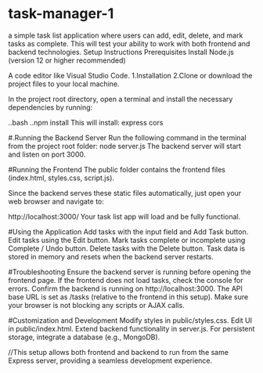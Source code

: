 # task-manager-1
a simple task list application where users can add, edit, delete, and mark tasks as complete. This will test your ability to work with both frontend and backend technologies.
Setup Instructions
Prerequisites
Install Node.js (version 12 or higher recommended)

A code editor like Visual Studio Code.
1.Installation
2.Clone or download the project files to your local machine.

In the project root directory, open a terminal and install the necessary dependencies by running:

..bash
..npm install
This will install:
express
cors

#.Running the Backend Server
Run the following command in the terminal from the project root folder:
node server.js
The backend server will start and listen on port 3000.

#Running the Frontend
The public folder contains the frontend files (index.html, styles.css, script.js).

Since the backend serves these static files automatically, just open your web browser and navigate to:

http://localhost:3000/
Your task list app will load and be fully functional.

#Using the Application
Add tasks with the input field and Add Task button.
Edit tasks using the Edit button.
Mark tasks complete or incomplete using Complete / Undo button.
Delete tasks with the Delete button.
Task data is stored in memory and resets when the backend server restarts.

#Troubleshooting
Ensure the backend server is running before opening the frontend page.
If the frontend does not load tasks, check the console for errors.
Confirm the backend is running on http://localhost:3000.
The API base URL is set as /tasks (relative to the frontend in this setup).
Make sure your browser is not blocking any scripts or AJAX calls.

#Customization and Development
Modify styles in public/styles.css.
Edit UI in public/index.html.
Extend backend functionality in server.js.
For persistent storage, integrate a database (e.g., MongoDB).

//This setup allows both frontend and backend to run from the same Express server, providing a seamless development experience.
